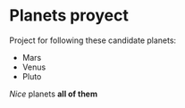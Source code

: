 # Planets proyect 

Project for following these candidate planets:
- Mars
- Venus
- Pluto

*Nice* planets **all of them**

